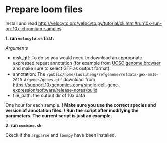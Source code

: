 # Prepare loom files

Install and read <http://velocyto.org/velocyto.py/tutorial/cli.html#run10x-run-on-10x-chromium-samples>

**1. run `velocyto.sh` first:**

*Arguments*
- msk_gtf: To do so you would need to download an appropriate expressed repeat annotation (for example from [UCSC genome browser](https://genome.ucsc.edu/cgi-bin/hgTables?hgsid=611454127_NtvlaW6xBSIRYJEBI0iRDEWisITa&clade=mammal&org=Mouse&db=mm10&hgta_group=allTracks&hgta_track=rmsk&hgta_table=0&hgta_regionType=genome&position=chr12%3A56694976-56714605&hgta_outputType=primaryTable&hgta_outputType=gff&hgta_outFileName=mm10_rmsk.gtf) and make sure to select GTF as output format).
- annotation: The `/public/home/luoliheng/refgenome/refdata-gex-mm10-2020-A/genes/genes.gtf` download from <https://support.10xgenomics.com/single-cell-gene-expression/software/release-notes/build>
- file_path: the output dir of 10x data


One hour for each sample.
**$!$ Make sure you use the correct species and version of annotation files.**
**$!$ Run the script after modifying the parameters. The current script is just an example.**

**2. run `combine.sh`:**

Ckeck if the `argparse` and `loompy` have been installed.

